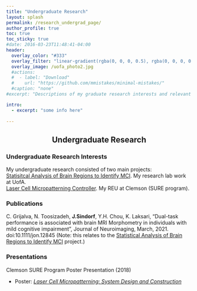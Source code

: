 ```yaml
---
title: "Undergraduate Research"
layout: splash
permalink: /research_undergrad_page/
author_profile: true
toc: true
toc_sticky: true
#date: 2016-03-23T11:48:41-04:00
header:
  overlay_color: "#333"
  overlay_filter: "linear-gradient(rgba(0, 0, 0, 0.5), rgba(0, 0, 0, 0.5))"
  overlay_image: /uofa_photo2.jpg
  #actions:
  #  - label: "Download"
  #    url: "https://github.com/mmistakes/minimal-mistakes/"
  #caption: "none"
#excerpt: "Descriptions of my graduate research interests and relevant material."

intro: 
  - excerpt: "some info here"   
   
---
```




## <center> Undergraduate Research</center>
### Undergraduate Research Interests
My undergraduate research consisted of two main projects:<br> 
[Statisitcal Analysis of Brain Regions to Identify MCI](/undergradlab/). My research lab work at UofA. <br>
[Laser Cell Micropatterning Controller](/sure_page/). My REU at Clemson (SURE program). <br>

### Publications
C. Grijalva, N. Toosizadeh, **J.Sindorf**, Y.H. Chou, K. Laksari, “Dual-task performance is associated with brain
MRI Morphometry in individuals with mild cognitive impairment”, Journal of Neuroimaging, March, 2021.
doi:10.1111/jon.12845 <be> 
(Note: this relates to the [Statistical Analysis of Brain Regions to Identify MCI](/undergradlab/) project.)
### Presentations
Clemson SURE Program Poster Presentation (2018) <br>
- Poster: [*Laser Cell Micropatterning: System Design and Construction*](/sure_page/)<br>

